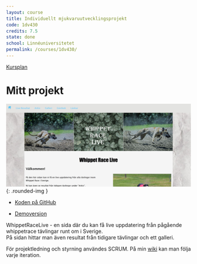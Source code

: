 ```yaml
---
layout: course
title: Individuellt mjukvaruutvecklingsprojekt
code: 1dv430
credits: 7.5
state: done
school: Linnéuniversitetet
permalink: /courses/1dv430/
---
```


[Kursplan](/files/courseplan/1dv430.pdf)

# Mitt projekt

![whippetrace-live](/files/images/whippetrace-live.jpg){: .rounded-img }

- [Koden på GitHub](https://github.com/afandrey/1dv430/tree/master/af222ug-project)

- [Demoversion](http://whippetrace-live.herokuapp.com/)

WhippetRaceLive - en sida där du kan få live uppdatering från pågående whippetrace tävlingar runt om i Sverige.   
På sidan hittar man även resultat från tidigare tävlingar och ett galleri.

För projektledning och styrning användes SCRUM. På min [wiki](https://github.com/afandrey/1dv430/wiki) kan man följa varje iteration.